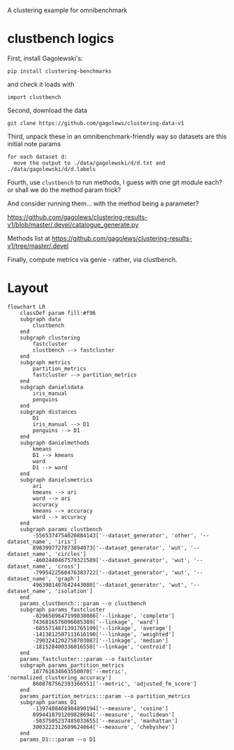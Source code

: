 A clustering example for omnibenchmark

# clustbench logics

First, install Gagolewski's:

```{shell}
pip install clustering-benchmarks
```

and check it loads with

```{python}
import clustbench
```

Second, download the data

```{shell}
git clone https://github.com/gagolews/clustering-data-v1
```

Third, unpack these in an omnibenchmark-friendly way so datasets are this initial note params

```
for each dataset d:
  move the output to ./data/gagolewski/d/d.txt and ./data/gagolewski/d/d.labels 
```

Fourth, use `clustbench` to run methods, I guess with one git module each? or shall we do the method param trick?

And consider running them... with the method being a parameter?

https://github.com/gagolews/clustering-results-v1/blob/master/.devel/catalogue_generate.py

Methods list at https://github.com/gagolews/clustering-results-v1/tree/master/.devel

Finally, compute metrics via genie - rather, via clustbench.

# Layout

```mermaid
flowchart LR
	classDef param fill:#f96
	subgraph data
		clustbench
	end
	subgraph clustering
		fastcluster
		clustbench --> fastcluster
	end
	subgraph metrics
		partition_metrics
		fastcluster --> partition_metrics
	end
	subgraph danielsdata
		iris_manual
		penguins
	end
	subgraph distances
		D1
		iris_manual --> D1
		penguins --> D1
	end
	subgraph danielmethods
		kmeans
		D1 --> kmeans
		ward
		D1 --> ward
	end
	subgraph danielsmetrics
		ari
		kmeans --> ari
		ward --> ari
		accuracy
		kmeans --> accuracy
		ward --> accuracy
	end
	subgraph params_clustbench
		-5565374754020884143['--dataset_generator', 'other', '--dataset_name', 'iris']
		8983997727873894073['--dataset_generator', 'wut', '--dataset_name', 'circles']
		-4602440467579321589['--dataset_generator', 'wut', '--dataset_name', 'cross']
		-7995422560476383722['--dataset_generator', 'wut', '--dataset_name', 'graph']
		4963981407642443080['--dataset_generator', 'wut', '--dataset_name', 'isolation']
	end
	params_clustbench:::param --o clustbench
	subgraph params_fastcluster
		-8296509647199038086['--linkage', 'complete']
		7436816576096085389['--linkage', 'ward']
		-6855714871391765199['--linkage', 'average']
		-1413812507111616190['--linkage', 'weighted']
		-2903241202758703087['--linkage', 'median']
		-181528400336016550['--linkage', 'centroid']
	end
	params_fastcluster:::param --o fastcluster
	subgraph params_partition_metrics
		187761634663550070['--metric', 'normalized_clustering_accuracy']
		8608787562393366551['--metric', 'adjusted_fm_score']
	end
	params_partition_metrics:::param --o partition_metrics
	subgraph params_D1
		-1397408468904890194['--measure', 'cosine']
		8994418791209828694['--measure', 'euclidean']
		-5037505237485033655['--measure', 'manhattan']
		3003222312609624864['--measure', 'chebyshev']
	end
	params_D1:::param --o D1


```
